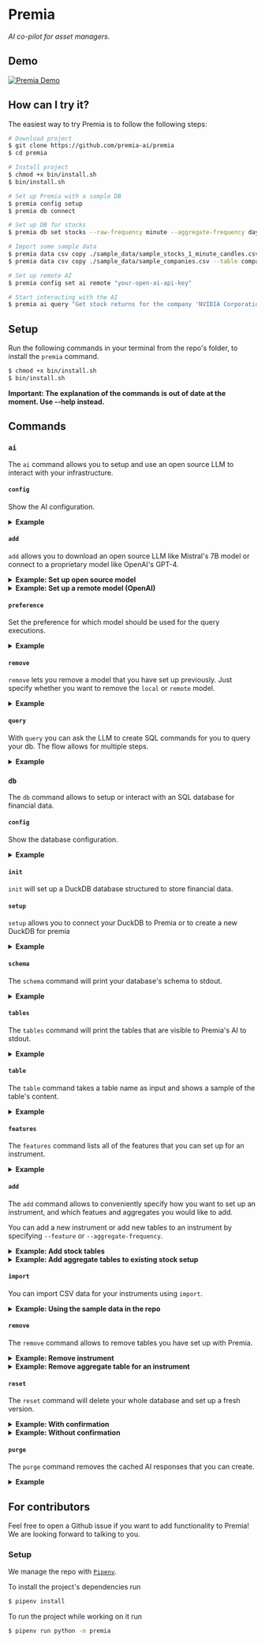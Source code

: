 # Premia

_AI co-pilot for asset managers._

## Demo

[![Premia Demo](https://cdn.loom.com/sessions/thumbnails/9dad48f3775d4fa0ba76df6e65765cf9-with-play.gif)](https://www.loom.com/embed/9dad48f3775d4fa0ba76df6e65765cf9?sid=0f640b6c-f8f0-4d41-9806-82e8dcee5d86)

## How can I try it?

The easiest way to try Premia is to follow the following steps:

```sh
# Download project
$ git clone https://github.com/premia-ai/premia
$ cd premia

# Install project
$ chmod +x bin/install.sh
$ bin/install.sh

# Set up Premia with a sample DB
$ premia config setup
$ premia db connect

# Set up DB for stocks
$ premia db set stocks --raw-frequency minute --aggregate-frequency day --feature returns

# Import some sample data
$ premia data csv copy ./sample_data/sample_stocks_1_minute_candles.csv --table stocks_1_minute_candles
$ premia data csv copy ./sample_data/sample_companies.csv --table companies

# Set up remote AI
$ premia config set ai remote "your-open-ai-api-key"

# Start interacting with the AI
$ premia ai query "Get stock returns for the company 'NVIDIA Corporation'."
```

## Setup

Run the following commands in your terminal from the repo's folder, to install the `premia` command.

```sh
$ chmod +x bin/install.sh
$ bin/install.sh
```

**Important: The explanation of the commands is out of date at the moment. Use --help instead.**

## Commands

### `ai`

The `ai` command allows you to setup and use an open source LLM to interact with your infrastructure.

#### `config`

Show the AI configuration.

<details>
<summary><b>Example</b></summary>
<br>

```sh
$ premia ai config

Preference: local
Remote:
  OpenAI Details:
    API-Key: sk-example-api-key
    Model: gpt-3.5-turbo
Local:
  Huggingface Details:
    User: TheBloke
    Repo: Mistral-7B-Instruct-v0.2-GGUF
    Filename: mistral-7b-instruct-v0.2.Q4_K_M.gguf
```

</details>

#### `add`

`add` allows you to download an open source LLM like Mistral's 7B model or connect to a proprietary model like OpenAI's GPT-4.

<details>
<summary><b>Example: Set up open source model</b></summary>
<br>

If you want to set up an open source model like Mistral 7B or Mixtral 8x7B you can just run the following command.

You can use any other open source LLM. Just copy the link to the GGUF file from [HuggingFace](https://huggingface.co).

```sh
# For Mistral 7B
$ premia ai add local "https://huggingface.co/TheBloke/Mistral-7B-Instruct-v0.2-GGUF/blob/main/mistral-7b-instruct-v0.2.Q4_K_M.gguf"

# For Mixtral 8x7B
$ premia ai add local "https://huggingface.co/TheBloke/Mixtral-8x7B-Instruct-v0.1-GGUF/blob/main/mixtral-8x7b-instruct-v0.1.Q4_K_M.gguf"
```

</details>

<details>
<summary><b>Example: Set up a remote model (OpenAI)</b></summary>
<br>

If you want to set up a remote LLM from OpenAI you can do so as well. With the `--model` flag you can define which OpenAI model you would like to use. The command defaults to the GPT-3.5 Turbo model)

```sh
# For GPT-3.5 Turbo (default)
$ premia ai add remote "sk-example-api-key"

# For GPT-4
$ premia ai add remote "sk-example-api-key" --model "gpt-4"
```

</details>

#### `preference`

Set the preference for which model should be used for the query executions.

<details>
<summary><b>Example</b></summary>
<br>


```sh
$ premia ai preference remote
```

</details>

#### `remove`

`remove` lets you remove a model that you have set up previously. Just specify whether you want to remove the `local` or `remote` model.

<details>
<summary><b>Example</b></summary>
<br>


```sh
$ premia ai remove remote
```

</details>


#### `query`

With `query` you can ask the LLM to create SQL commands for you to query your db. The flow allows for multiple steps.

<details>
<summary><b>Example</b></summary>
<br>

````sh
$ premia ai query 'Get the average stock price of a company with the name "Tesla Inc." for the year 2024'

```sql
SELECT AVG(stocks_1_day_candles.close) as avg_price
FROM companies
JOIN stocks_1_day_candles ON companies.symbol = stocks_1_day_candles.symbol
WHERE companies.name = 'Tesla Inc.' AND EXTRACT(YEAR FROM stocks_1_day_candles.bucket) = 2024;
```
````

</details>

### `db`

The `db` command allows to setup or interact with an SQL database for financial data.

#### `config`

Show the database configuration.

<details>
<summary><b>Example</b></summary>
<br>

```sh
$ premia db config

Type: DuckDB
Instruments:
  Stocks:
    Metadata Table: companies
    Timespan: minute
```

</details>

#### `init`

`init` will set up a DuckDB database structured to store financial data.

#### `setup`

`setup` allows you to connect your DuckDB to Premia or to create a new DuckDB for premia

<details>
<summary><b>Example</b></summary>
<br>

```sh
# Create a new DB for premia
$ premia db setup

# Connect Premia to a DB called `securities.db` in the home directory
$ premia db setup --path ~/securities.db
```

</details>

#### `schema`

The `schema` command will print your database's schema to stdout.

<details>
<summary><b>Example</b></summary>
<br>

Here an example of a database that has two tables set up (`contracts` and `options_1_hour_candles`).

```sh
$ premia db schema

CREATE TABLE contracts (
  symbol VARCHAR NOT NULL,
  expiration_date TIMESTAMP WITH TIME ZONE NOT NULL,
  company_symbol VARCHAR NOT NULL,
  contract_type VARCHAR NOT NULL,
  shares_per_contract INTEGER NOT NULL,
  strike_price DECIMAL(18,3) NOT NULL,
  currency VARCHAR NULL
);

CREATE TABLE options_1_hour_candles (
  time TIMESTAMP WITH TIME ZONE NOT NULL,
  symbol VARCHAR NOT NULL,
  open DECIMAL(18,3) NULL,
  close DECIMAL(18,3) NULL,
  high DECIMAL(18,3) NULL,
  low DECIMAL(18,3) NULL,
  volume INTEGER NULL,
  currency VARCHAR NOT NULL,
  data_provider VARCHAR NOT NULL
);
```

</details>


#### `tables`

The `tables` command will print the tables that are visible to Premia's AI to stdout.

<details>
<summary><b>Example</b></summary>
<br>

```sh
$ premia db tables

companies
contracts
options_1_hour_candles
stocks_1_day_candles
stocks_1_minute_candles
stocks_1_minute_returns
```

</details>

#### `table`

The `table` command takes a table name as input and shows a sample of the table's content.

<details>
<summary><b>Example</b></summary>
<br>

Here an example of a database that includes a table called `contracts`.

```sh
$ premia db table contracts

┌─────────────────────┬──────────────────────┬───┬───────────────┬──────────┐
│       symbol        │   expiration_date    │ … │ strike_price  │ currency │
│       varchar       │ timestamp with tim…  │   │ decimal(18,3) │ varchar  │
├─────────────────────┼──────────────────────┼───┼───────────────┼──────────┤
│ AMZN240202C00080000 │ 2024-02-02 00:00:0…  │ … │        80.000 │ USD      │
│ AMZN240202C00085000 │ 2024-02-02 00:00:0…  │ … │        85.000 │ USD      │
│ AMZN240202C00090000 │ 2024-02-02 00:00:0…  │ … │        90.000 │ USD      │
│ AMZN240202P00080000 │ 2024-02-02 00:00:0…  │ … │        80.000 │ USD      │
│ AMZN240202P00085000 │ 2024-02-02 00:00:0…  │ … │        85.000 │ USD      │
│ AMZN240202P00090000 │ 2024-02-02 00:00:0…  │ … │        90.000 │ USD      │
│ GOOG240202C00075000 │ 2024-02-02 00:00:0…  │ … │        75.000 │ USD      │
│ GOOG240202C00095000 │ 2024-02-02 00:00:0…  │ … │        95.000 │ USD      │
│ GOOG240202C00100000 │ 2024-02-02 00:00:0…  │ … │       100.000 │ USD      │
│ GOOG240202P00095000 │ 2024-02-02 00:00:0…  │ … │        95.000 │ USD      │
│          ·          │          ·           │ · │           ·   │  ·       │
│          ·          │          ·           │ · │           ·   │  ·       │
│          ·          │          ·           │ · │           ·   │  ·       │
│ AAPL240202C00090000 │ 2024-02-02 00:00:0…  │ … │        90.000 │ USD      │
│ AAPL240202P00080000 │ 2024-02-02 00:00:0…  │ … │        80.000 │ USD      │
│ AAPL240202P00090000 │ 2024-02-02 00:00:0…  │ … │        90.000 │ USD      │
│ AAPL240202P00100000 │ 2024-02-02 00:00:0…  │ … │       100.000 │ USD      │
│ MSFT240202C00250000 │ 2024-02-02 00:00:0…  │ … │       250.000 │ USD      │
│ MSFT240202C00260000 │ 2024-02-02 00:00:0…  │ … │       260.000 │ USD      │
│ MSFT240202C00265000 │ 2024-02-02 00:00:0…  │ … │       265.000 │ USD      │
│ MSFT240202P00190000 │ 2024-02-02 00:00:0…  │ … │       190.000 │ USD      │
│ MSFT240202P00200000 │ 2024-02-02 00:00:0…  │ … │       200.000 │ USD      │
│ MSFT240202P00210000 │ 2024-02-02 00:00:0…  │ … │       210.000 │ USD      │
├─────────────────────┴──────────────────────┴───┴───────────────┴──────────┤
│ 42 rows (20 shown)                                    7 columns (4 shown) │
└───────────────────────────────────────────────────────────────────────────┘
```

</details>

#### `features`

The `features` command lists all of the features that you can set up for an instrument.

<details>
<summary><b>Example</b></summary>
<br>

```sh
$ premia db features

moving_averages
returns
volume_changes
```

</details>

#### `add`

The `add` command allows to conveniently specify how you want to set up an instrument, and which featues and aggregates you would like to add.

You can add a new instrument or add new tables to an instrument by specifying `--feature` or `--aggregate-frequency`.

<details>
<summary><b>Example: Add stock tables</b></summary>
<br>

```sh
$ premia db add stocks --raw-frequency second
```

</details>


<details>
<summary><b>Example: Add aggregate tables to existing stock setup</b></summary>
<br>

```sh
$ premia db add stocks --aggregate-frequency hour --aggregate-frequency day
```

</details>

#### `import`

You can import CSV data for your instruments using `import`.

<details>
<summary><b>Example: Using the sample data in the repo</b></summary>
<br>

```sh
$ premia db import stocks --candles-path ./sample_data/sample_stocks_1_minute_candles.csv --metadata-path ./sample_data/sample_companies.csv
```

</details>


#### `remove`

The `remove` command allows to remove tables you have set up with Premia.

<details>
<summary><b>Example: Remove instrument</b></summary>
<br>

```sh
$ premia db remove stocks
```

</details>

<details>
<summary><b>Example: Remove aggregate table for an instrument</b></summary>
<br>

```sh
$ premia db remove stocks --aggregate-frequency day
```

</details>

#### `reset`

The `reset` command will delete your whole database and set up a fresh version.

<details>
<summary><b>Example: With confirmation</b></summary>
<br>

```sh
$ premia db reset

Are you sure you want to reset your database? [y/N]:
```

</details>

<details>
<summary><b>Example: Without confirmation</b></summary>
<br>

You can skip the confirmation with `--yes` or `-y`:
```sh
$ premia db reset --yes
```

</details>

#### `purge`

The `purge` command removes the cached AI responses that you can create.

<details>
<summary><b>Example</b></summary>
<br>

```sh
$ premia db purge
```

</details>

## For contributors

Feel free to open a Github issue if you want to add functionality to Premia! We are looking forward to talking to you.

### Setup

We manage the repo with [`Pipenv`](https://pipenv.pypa.io/en/latest/#install-pipenv-today).

To install the project's dependencies run

```sh
$ pipenv install
```

To run the project while working on it run

```sh
$ pipenv run python -m premia
```
